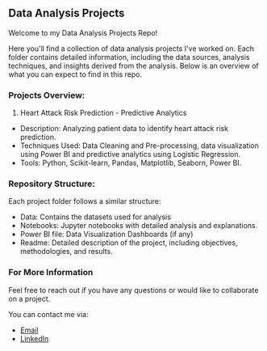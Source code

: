 ## Data Analysis Projects

Welcome to my Data Analysis Projects Repo! 

Here you'll find a collection of data analysis projects I've worked on. 
Each folder contains detailed information, including the data sources, analysis techniques, and insights derived from the analysis. 
Below is an overview of what you can expect to find in this repo.

### Projects Overview:

1. Heart Attack Risk Prediction - Predictive Analytics
   
- Description: Analyzing patient data to identify heart attack risk prediction.
- Techniques Used: Data Cleaning and Pre-processing, data visualization using Power BI and predictive analytics using Logistic Regression.
- Tools: Python, Scikit-learn, Pandas, Matplotlib, Seaborn, Power BI.

### Repository Structure:

Each project folder follows a similar structure:

- Data: Contains the datasets used for analysis
- Notebooks: Jupyter notebooks with detailed analysis and explanations.
- Power BI file: Data Visualization Dashboards (if any)
- Readme: Detailed description of the project, including objectives, methodologies, and results.

### For More Information
Feel free to reach out if you have any questions or would like to collaborate on a project. 

You can contact me via:

- [Email](bsilackkeya21@gmail.com)
- [LinkedIn](https://www.linkedin.com/in/ilackkeya/)
